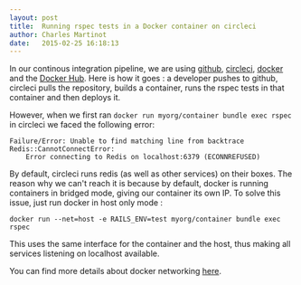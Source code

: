 ```yaml
---
layout: post
title:  Running rspec tests in a Docker container on circleci
author: Charles Martinot
date:   2015-02-25 16:18:13
---
```

In our continous integration pipeline, we are using [github][1], [circleci][2], 
[docker][3] and the [Docker Hub][4]. Here is how it goes : a developer pushes to
 github, circleci pulls the repository, builds a container, runs the rspec tests
  in that container and then deploys it.

However, when we first ran `docker run myorg/container bundle exec rspec` in 
circleci we faced the following error: 

    Failure/Error: Unable to find matching line from backtrace
    Redis::CannotConnectError:
        Error connecting to Redis on localhost:6379 (ECONNREFUSED)

By default, circleci runs redis (as well as other services) on their boxes. The 
reason why we can't reach it is because by default, docker is running containers
 in bridged mode, giving our container its own IP. To solve this issue, just run
  docker in host only mode : 
    
    docker run --net=host -e RAILS_ENV=test myorg/container bundle exec rspec

This uses the same interface for the container and the host, thus making all 
services listening on localhost available.

You can find more details about docker networking [here][5].

[1]: https://github.com
[2]: https://circleci.com
[3]: https://docker.com
[4]: https://hub.docker.com
[5]: https://docs.docker.com/articles/networking/